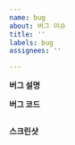 ```yaml
---
name: bug
about: 버그 이슈
title: ''
labels: bug
assignees: ''

---
```


**버그 설명**

**버그 코드**
```java

```

**스크린샷**
